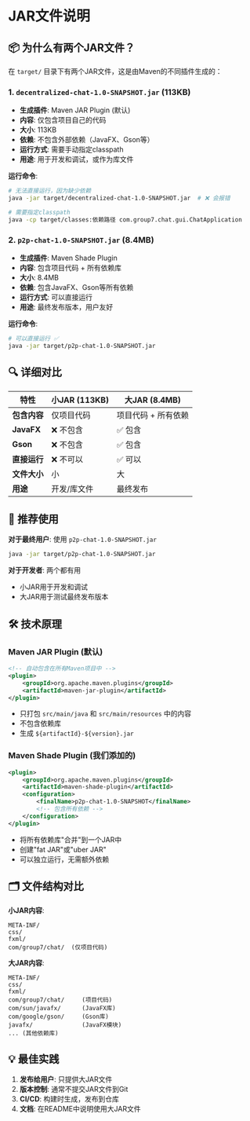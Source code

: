 # JAR文件说明

## 📦 为什么有两个JAR文件？

在 `target/` 目录下有两个JAR文件，这是由Maven的不同插件生成的：

### 1. `decentralized-chat-1.0-SNAPSHOT.jar` (113KB)
- **生成插件**: Maven JAR Plugin (默认)
- **内容**: 仅包含项目自己的代码
- **大小**: 113KB
- **依赖**: 不包含外部依赖（JavaFX、Gson等）
- **运行方式**: 需要手动指定classpath
- **用途**: 用于开发和调试，或作为库文件

**运行命令**:
```bash
# 无法直接运行，因为缺少依赖
java -jar target/decentralized-chat-1.0-SNAPSHOT.jar  # ❌ 会报错

# 需要指定classpath
java -cp target/classes:依赖路径 com.group7.chat.gui.ChatApplication
```

### 2. `p2p-chat-1.0-SNAPSHOT.jar` (8.4MB)
- **生成插件**: Maven Shade Plugin
- **内容**: 包含项目代码 + 所有依赖库
- **大小**: 8.4MB
- **依赖**: 包含JavaFX、Gson等所有依赖
- **运行方式**: 可以直接运行
- **用途**: 最终发布版本，用户友好

**运行命令**:
```bash
# 可以直接运行 ✅
java -jar target/p2p-chat-1.0-SNAPSHOT.jar
```

## 🔍 详细对比

| 特性 | 小JAR (113KB) | 大JAR (8.4MB) |
|------|---------------|---------------|
| **包含内容** | 仅项目代码 | 项目代码 + 所有依赖 |
| **JavaFX** | ❌ 不包含 | ✅ 包含 |
| **Gson** | ❌ 不包含 | ✅ 包含 |
| **直接运行** | ❌ 不可以 | ✅ 可以 |
| **文件大小** | 小 | 大 |
| **用途** | 开发/库文件 | 最终发布 |

## 🎯 推荐使用

**对于最终用户**: 使用 `p2p-chat-1.0-SNAPSHOT.jar`
```bash
java -jar target/p2p-chat-1.0-SNAPSHOT.jar
```

**对于开发者**: 两个都有用
- 小JAR用于开发和调试
- 大JAR用于测试最终发布版本

## 🛠️ 技术原理

### Maven JAR Plugin (默认)
```xml
<!-- 自动包含在所有Maven项目中 -->
<plugin>
    <groupId>org.apache.maven.plugins</groupId>
    <artifactId>maven-jar-plugin</artifactId>
</plugin>
```
- 只打包 `src/main/java` 和 `src/main/resources` 中的内容
- 不包含依赖库
- 生成 `${artifactId}-${version}.jar`

### Maven Shade Plugin (我们添加的)
```xml
<plugin>
    <groupId>org.apache.maven.plugins</groupId>
    <artifactId>maven-shade-plugin</artifactId>
    <configuration>
        <finalName>p2p-chat-1.0-SNAPSHOT</finalName>
        <!-- 包含所有依赖 -->
    </configuration>
</plugin>
```
- 将所有依赖库"合并"到一个JAR中
- 创建"fat JAR"或"uber JAR"
- 可以独立运行，无需额外依赖

## 🗂️ 文件结构对比

**小JAR内容**:
```
META-INF/
css/
fxml/
com/group7/chat/  (仅项目代码)
```

**大JAR内容**:
```
META-INF/
css/
fxml/
com/group7/chat/     (项目代码)
com/sun/javafx/      (JavaFX库)
com/google/gson/     (Gson库)
javafx/              (JavaFX模块)
... (其他依赖库)
```

## 💡 最佳实践

1. **发布给用户**: 只提供大JAR文件
2. **版本控制**: 通常不提交JAR文件到Git
3. **CI/CD**: 构建时生成，发布到仓库
4. **文档**: 在README中说明使用大JAR文件
